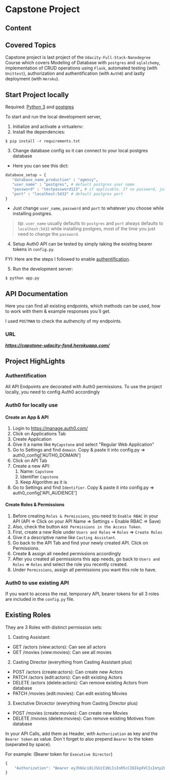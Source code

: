 # Capstone Project

## Content

## Covered Topics

Capstone project is last project of the `Udacity-Full-Stack-Nanodegree` Course which covers Modeling of Database with `postgres` and `sqlalchemy`, implementation of CRUD operations using `Flask`, automated testing (with `Unittest`), authorization and authentification (with `Auth0`) and lastly deployment (with `Heroku`).

## Start Project locally

Required: [Python 3](https://www.python.org/downloads/)
and [postgres](https://www.postgresql.org/download/) 

To start and run the local development server,

1. Initialize and activate a virtualenv:
2. Install the dependencies:
```
$ pip install -r requirements.txt
```

3. Change database config so it can connect to your local postgres database 
- Here you can see this dict:
 ```python
database_setup = {
    "database_name_production" : "agency",
    "user_name" : "postgres", # default postgres user name
    "password" : "testpassword123", # if applicable. If no password, just type in None
    "port" : "localhost:5432" # default postgres port
}
```

 - Just change `user_name`, `password` and `port` to whatever you choose while installing postgres.
>_tip_: `user_name` usually defaults to `postgres` and `port` always defaults to `localhost:5432` while installing postgres, most of the time you just need to change the `password`.

4. Setup Auth0
 API can be tested by simply taking the existing bearer tokens in `config.py`.

FYI: Here are the steps I followed to enable [authentification](#authentification).

5. Run the development server:
  ```
  $ python app.py
  ```

## API Documentation

Here you can find all existing endpoints, which methods can be used, how to work with them & example responses you´ll get.

I used `POSTMAN` to check the authencity of my endpoints.

### URL

**_https://capstone-udacity-fsnd.herokuapp.com/_**

## Project HighLights

### Authentification

All API Endpoints are decorated with Auth0 permissions. To use the project locally, you need to config Auth0 accordingly

### Auth0 for locally use
#### Create an App & API

1. Login to https://manage.auth0.com/ 
2. Click on Applications Tab
3. Create Application
4. Give it a name like `MyCapstone` and select "Regular Web Application"
5. Go to Settings and find `domain`. Copy & paste it into config.py => auth0_config['AUTH0_DOMAIN'] 
6. Click on API Tab 
7. Create a new API:
   1. Name: `Capstone`
   2. Identifier `Capstone`
   3. Keep Algorithm as it is
8. Go to Settings and find `Identifier`. Copy & paste it into config.py => auth0_config['API_AUDIENCE'] 

#### Create Roles & Permissions

1. Before creating `Roles & Permissions`, you need to `Enable RBAC` in your API (API => Click on your API Name => Settings = Enable RBAC => Save)
2. Also, check the button `Add Permissions in the Access Token`.
2. First, create a new Role under `Users and Roles` => `Roles` => `Create Roles`
3. Give it a descriptive name like `Casting Assistant`.
4. Go back to the API Tab and find your newly created API. Click on Permissions.
5. Create & assign all needed permissions accordingly 
6. After you created all permissions this app needs, go back to `Users and Roles` => `Roles` and select the role you recently created.
6. Under `Permissions`, assign all permissions you want this role to have. 


### Auth0 to use existing API
If you want to access the real, temporary API, bearer tokens for all 3 roles are included in the `config.py` file.

## Existing Roles

They are 3 Roles with distinct permission sets:

1. Casting Assistant:
  - GET /actors (view:actors): Can see all actors
  - GET /movies (view:movies): Can see all movies
2. Casting Director (everything from Casting Assistant plus)
  - POST /actors (create:actors): Can create new Actors
  - PATCH /actors (edit:actors): Can edit existing Actors
  - DELETE /actors (delete:actors): Can remove existing Actors from database
  - PATCH /movies (edit:movies): Can edit existing Movies
3. Exectutive Dircector (everything from Casting Director plus)
  - POST /movies (create:movies): Can create new Movies
  - DELETE /movies (delete:movies): Can remove existing Motives from database

In your API Calls, add them as Header, with `Authorization` as key and the `Bearer token` as value. Don´t forget to also
prepend `Bearer` to the token (seperated by space).

For example: (Bearer token for `Executive Director`)
```js
{
    "Authorization": "Bearer eyJhbGciOiJSUzI1NiIsInR5cCI6IkpXVCIsImtpZCI6IkJMdTBfTFhfZlFHd0JXbW5rdjVrQyJ9.eyJpc3MiOiJodHRwczovL2Rldi1teDE2bXV3Yy5hdXRoMC5jb20vIiwic3ViIjoiZ29vZ2xlLW9hdXRoMnwxMTc1OTY5NDk0MjczMTMwOTk0NjciLCJhdWQiOlsiQ2Fwc3RvbmUiLCJodHRwczovL2Rldi1teDE2bXV3Yy5hdXRoMC5jb20vdXNlcmluZm8iXSwiaWF0IjoxNTkwNTk2Njk3LCJleHAiOjE1OTA2ODMwOTcsImF6cCI6IkZhZTBoNnVWcW1ld2xwV1ZmMFVGcVRmRnM1bzJOcVpUIiwic2NvcGUiOiJvcGVuaWQgcHJvZmlsZSBlbWFpbCIsInBlcm1pc3Npb25zIjpbImRlbGV0ZTphY3RvciIsImdldDphY3RvcnMiLCJnZXQ6bW92aWVzIiwicGF0Y2g6YWN0b3JzIiwicGF0Y2g6bW92aWVzIiwicG9zdDphY3RvciJdfQ.a8lJfveZ3TgWbXRC_JmcwDH1WFyPyjzAYPAEwehMRs_NN-LOUrWoggrkvaCgxvmYrhQSNcd3EY_T7kY27Cy5P3bb2Zs6tBzXuUsfbFfX3rIWznGTTxmy1EBfZwpNfredXEcUO2uVvcOD9S5r0Uqnfm0Z6yB6lH0SHvyM8CdoHu84L9D5-xvx65kLcPZpU4hRI3rQf4UKJQ3-PQadQBuawuZ8XarSXUQ9C-cNFGMzJ4hva3xuhlbFM88hHSwM4VYDVswoglSAv3x17f_T8m8SxYyr6nLBd1pzkoVHcohmvDNuhw17WrsfU6UjHusPZ8mbgX5Dnp-bd09vS9UvXGqg8Q"
}
```